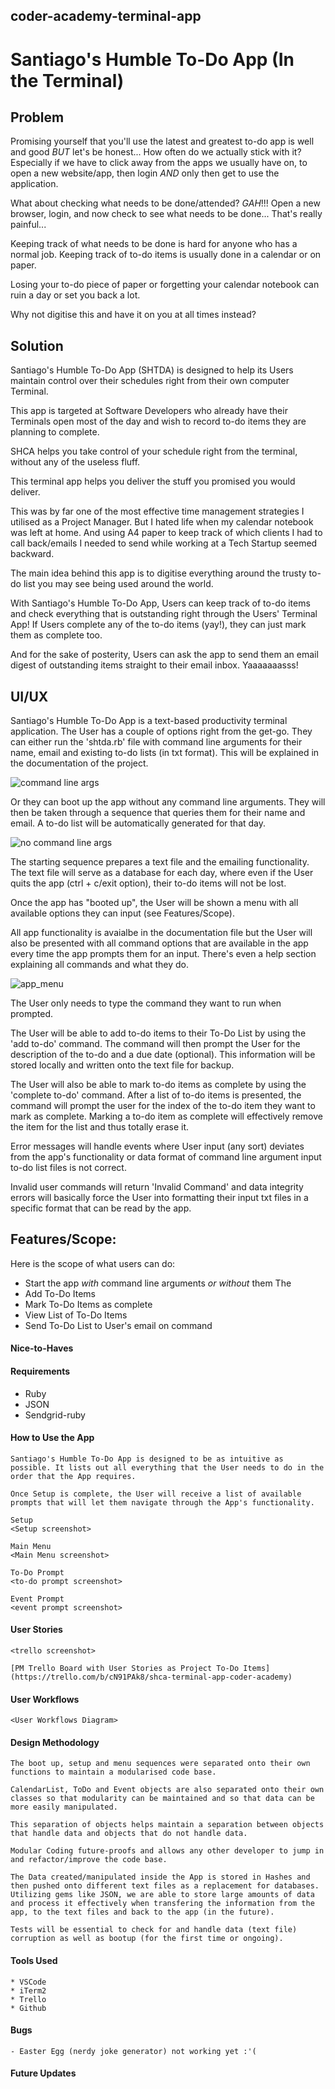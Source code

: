 ## coder-academy-terminal-app

# Santiago's Humble To-Do App (In the Terminal)

## Problem
  Promising yourself that you'll use the latest and greatest to-do app is well and good *BUT* let's be honest...
  How often do we actually stick with it? Especially if we have to click away from the apps we usually have on, to open a new website/app, then login *AND* only then get to use the application.

  What about checking what needs to be done/attended?
  *GAH*!!! Open a new browser, login, and now check to see what needs to be done...
  That's really painful...

  Keeping track of what needs to be done is hard for anyone who has a normal job. Keeping track of to-do items is usually done in a calendar or on paper.

  Losing your to-do piece of paper or forgetting your calendar notebook can ruin a day or set you back a lot.

  Why not digitise this and have it on you at all times instead?

## Solution
  Santiago's Humble To-Do App (SHTDA) is designed to help its Users maintain control over their schedules right from their own computer Terminal.

  This app is targeted at Software Developers who already have their Terminals open most of the day and wish to record to-do items they are planning to complete.

  SHCA helps you take control of your schedule right from the terminal, without any of the useless fluff.

  This terminal app helps you deliver the stuff you promised you would deliver.

  This was by far one of the most effective time management strategies I utilised as a Project Manager. But I hated life when my calendar notebook was left at home. And using A4 paper to keep track of which clients I had to call back/emails I needed to send while working at a Tech Startup seemed backward.

  The main idea behind this app is to digitise everything around the trusty to-do list you may see being used around the world.

  With Santiago's Humble To-Do App, Users can keep track of to-do items and check everything that is outstanding right through the Users' Terminal App!
  If Users complete any of the to-do items (yay!), they can just mark them as complete too.

  And for the sake of posterity, Users can ask the app to send them an email digest of outstanding items straight to their email inbox. Yaaaaaaasss!

## UI/UX
  Santiago's Humble To-Do App is a text-based productivity terminal application.
  The User has a couple of options right from the get-go. They can either run the 'shtda.rb' file with command line arguments for their name, email and existing to-do lists (in txt format).
  This will be explained in the documentation of the project.

  ![command line args](https://github.com/llausa/coder_academy_terminal_app/blob/master/imgs/command_line_args.png)

  Or they can boot up the app without any command line arguments. They will then be taken through a sequence that queries them for their name and email. A to-do list will be automatically generated for that day.

  ![no command line args](https://github.com/llausa/coder_academy_terminal_app/blob/master/imgs/no_command_line_args.png)

  The starting sequence prepares a text file and the emailing functionality. The text file will serve as a database for each day, where even if the User quits the app (ctrl + c/exit option), their to-do items will not be lost.

  Once the app has "booted up", the User will be shown a menu with all available options they can input (see Features/Scope).

  All app functionality is avaialbe in the documentation file but the User will also be presented with all command options that are available in the app every time the app prompts them for an input. There's even a help section explaining all commands and what they do.

  ![app_menu](https://github.com/llausa/coder_academy_terminal_app/blob/master/imgs/app_menu.png)

  The User only needs to type the command they want to run when prompted.

  The User will be able to add to-do items to their To-Do List by using the 'add to-do' command. The command will then prompt the User for the description of the to-do and a due date (optional). This information will be stored locally and written onto the text file for backup.

  The User will also be able to mark to-do items as complete by using the 'complete to-do' command. After a list of to-do items is presented, the command will prompt the user for the index of the to-do item they want to mark as complete. Marking a to-do item as complete will effectively remove the item for the list and thus totally erase it.

  Error messages will handle events where User input (any sort) deviates from the app's functionality or data format of command line argument input to-do list files is not correct.

  Invalid user commands will return 'Invalid Command' and data integrity errors will basically force the User into formatting their input txt files in a specific format that can be read by the app.

## Features/Scope:
  Here is the scope of what users can do:
  * Start the app *with* command line arguments *or without* them
    The
  * Add To-Do Items
  * Mark To-Do Items as complete
  * View List of To-Do Items
  * Send To-Do List to User's email on command


#### Nice-to-Haves


#### Requirements
  * Ruby
  * JSON
  * Sendgrid-ruby


#### How to Use the App
    Santiago's Humble To-Do App is designed to be as intuitive as possible. It lists out all everything that the User needs to do in the order that the App requires.

    Once Setup is complete, the User will receive a list of available prompts that will let them navigate through the App's functionality.

    Setup
    <Setup screenshot>

    Main Menu
    <Main Menu screenshot>

    To-Do Prompt
    <to-do prompt screenshot>

    Event Prompt
    <event prompt screenshot>


#### User Stories
    <trello screenshot>

    [PM Trello Board with User Stories as Project To-Do Items](https://trello.com/b/cN91PAk8/shca-terminal-app-coder-academy)

#### User Workflows
    <User Workflows Diagram>

#### Design Methodology
    The boot up, setup and menu sequences were separated onto their own functions to maintain a modularised code base.

    CalendarList, ToDo and Event objects are also separated onto their own classes so that modularity can be maintained and so that data can be more easily manipulated.

    This separation of objects helps maintain a separation between objects that handle data and objects that do not handle data.

    Modular Coding future-proofs and allows any other developer to jump in and refactor/improve the code base.

    The Data created/manipulated inside the App is stored in Hashes and then pushed onto different text files as a replacement for databases. Utilizing gems like JSON, we are able to store large amounts of data and process it effectively when transfering the information from the app, to the text files and back to the app (in the future).

    Tests will be essential to check for and handle data (text file) corruption as well as bootup (for the first time or ongoing).

#### Tools Used
    * VSCode
    * iTerm2
    * Trello
    * Github

#### Bugs
    - Easter Egg (nerdy joke generator) not working yet :'(

#### Future Updates
